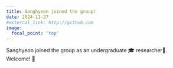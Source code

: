 ```yaml
---
title: Sanghyeon joined the group!
date: 2024-11-27
#external_link: http://github.com
image:
  focal_point: 'top'
---
```


Sanghyeon joined the group as an undergraduate 🎓 researcher🔬. Welcome! 🎉


<!--more-->
